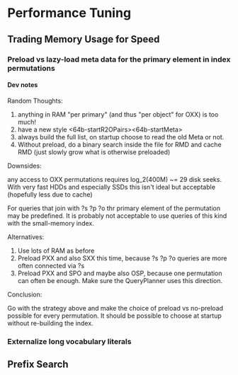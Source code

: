 # Performance Tuning

## Trading Memory Usage for Speed

### Preload vs lazy-load meta data for the primary element in index permutations

#### Dev notes

Random Thoughts:

1) anything in RAM "per primary" (and thus "per object" for OXX) is too much!
2) have a new style <varSize-oldMeta><varSize-relIdToOffsetPairs><64b-startR2OPairs><64b-startMeta>
3) always build the full list, on startup choose to read the old Meta or not.
4) Without preload, do a binary search inside the file for RMD and cache RMD 
(just slowly grow what is otherwise preloaded) 

Downsides:

any access to OXX permutations requires log_2(400M) ~= 29 disk seeks. 
With very fast HDDs and especially SSDs this isn't ideal but acceptable (hopefully less due to cache)

For queries that join with ?s ?p ?o thr primary element of the permutation may be
predefined. It is probably not acceptable to use queries of this kind with the small-memory index.

Alternatives:
 
1) Use lots of RAM as before
2) Preload PXX and also SXX this time, because ?s ?p ?o queries are more often connected via ?s
3) Preload PXX and SPO and maybe also OSP, because one permutation can often be enough. Make sure the QueryPlanner uses this direction.

Conclusion:

Go with the strategy above and make the choice of preload vs no-preload possible for every permutation.
It should be possible to choose at startup without re-building the index.



### Externalize long vocabulary literals



## Prefix Search
